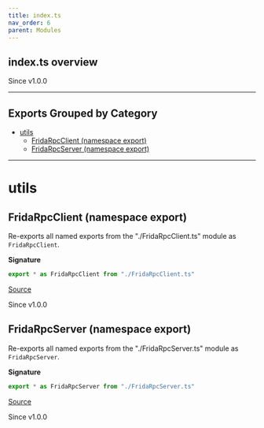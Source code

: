 ```yaml
---
title: index.ts
nav_order: 6
parent: Modules
---
```


## index.ts overview

Since v1.0.0

---

## Exports Grouped by Category

- [utils](#utils)
  - [FridaRpcClient (namespace export)](#fridarpcclient-namespace-export)
  - [FridaRpcServer (namespace export)](#fridarpcserver-namespace-export)

---

# utils

## FridaRpcClient (namespace export)

Re-exports all named exports from the "./FridaRpcClient.ts" module as `FridaRpcClient`.

**Signature**

```ts
export * as FridaRpcClient from "./FridaRpcClient.ts"
```

[Source](https://github.com/leonitousconforti/efffrida/packages/rpc/blob/main/src/index.ts#L11)

Since v1.0.0

## FridaRpcServer (namespace export)

Re-exports all named exports from the "./FridaRpcServer.ts" module as `FridaRpcServer`.

**Signature**

```ts
export * as FridaRpcServer from "./FridaRpcServer.ts"
```

[Source](https://github.com/leonitousconforti/efffrida/packages/rpc/blob/main/src/index.ts#L19)

Since v1.0.0
